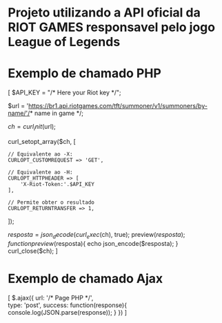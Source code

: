# Projeto utilizando a API oficial da RIOT GAMES responsavel pelo jogo League of Legends
# Exemplo de chamado PHP

[
$API_KEY = "/* Here your Riot key */";

$url = 'https://br1.api.riotgames.com/tft/summoner/v1/summoners/by-name/'/* name in game */;

$ch = curl_init($url);

curl_setopt_array($ch, [

    // Equivalente ao -X:
    CURLOPT_CUSTOMREQUEST => 'GET',

    // Equivalente ao -H:
    CURLOPT_HTTPHEADER => [
        'X-Riot-Token:'.$API_KEY
    ],

    // Permite obter o resultado
    CURLOPT_RETURNTRANSFER => 1,
]);

$resposta = json_decode(curl_exec($ch), true);
preview($resposta);
function preview($resposta){
    echo json_encode($resposta);
}
curl_close($ch);
]

# Exemplo de chamado Ajax
[
$.ajax({
    url: '/* Page PHP */',                        
    type: 'post',
    success: function(response){
        console.log(JSON.parse(response));
    }
  })
]
